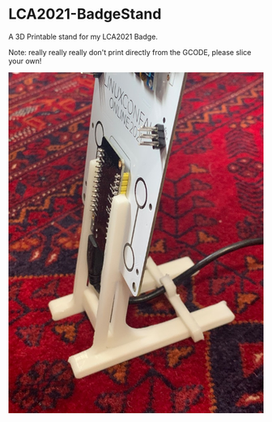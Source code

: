 # LCA2021-BadgeStand

A 3D Printable stand for my LCA2021 Badge.

Note: really really really don't print directly from the GCODE, please slice your own!

![A picture of the holder from the side](lca-badge-side.jpg)